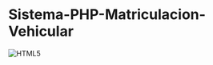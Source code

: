 # Sistema-PHP-Matriculacion-Vehicular

![HTML5](https://img.shields.io/badge/html5-%23E34F26.svg?style=for-the-badge&logo=html5&logoColor=white)
